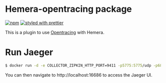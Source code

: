 # Hemera-opentracing package

[![npm](https://img.shields.io/npm/v/hemera-opentracing.svg?maxAge=3600)](https://www.npmjs.com/package/hemera-zipkin)
[![styled with prettier](https://img.shields.io/badge/styled_with-prettier-ff69b4.svg)](#badge)

This is a plugin to use [Opentracing](http://opentracing.io/) with Hemera.

# Run Jaeger

```bash
$ docker run -d -e COLLECTOR_ZIPKIN_HTTP_PORT=9411 -p5775:5775/udp -p6831:6831/udp -p6832:6832/udp -p5778:5778 -p16686:16686 -p14268:14268 -p9411:9411 jaegertracing/all-in-one:latest
```
You can then navigate to http://localhost:16686 to access the Jaeger UI.
